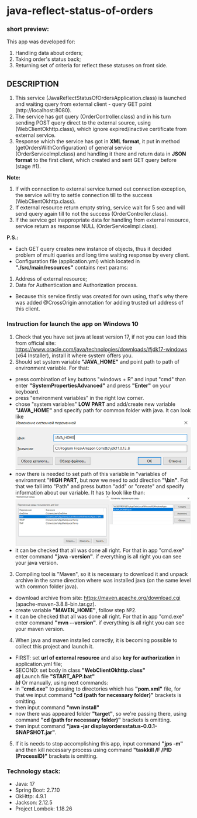 # java-reflect-status-of-orders
### short preview:
This app was developed for:
1. Handling data about orders;
2. Taking order's status back;
3. Returning set of criteria for reflect these statuses on front side.
## DESCRIPTION
1. This service (JavaReflectStatusOfOrdersApplication.class) is launched and waiting query from external client - query GET 
point (http://localhost:8080).
2. The service has got query (OrderController.class) and in his turn sending POST query direct to the
   external source, using (WebClientOkhttp.class), which ignore expired/inactive certificate from external service.
3. Response which the service has got in **XML format**, it put in method (getOrdersWithConfiguration) of general service
(OrderServiceImpl.class) and handling it there and return data in **JSON format** to the first client, which created and
sent GET query before (stage #1).

**Note:**
1. If with connection to external service turned out connection exception, the service will try to settle connection till to
   the success (WebClientOkhttp.class).
2. If external resource return empty string, service wait for 5 sec and will send query again till to not the success (OrderController.class).
3. If the service got inappropriate data for handling from external resource, service return as response NULL (OrderServiceImpl.class).

**P.S.:**
* Each GET query creates new instance of objects, thus it decided problem of multi queries and long time 
waiting response by every client.
* Configuration file (application.yml) which located in **"./src/main/resources"** contains next params:
1. Address of external resource;
2. Data for Authentication and Authorization process.
* Because this service firstly was created for own using, that's why there was added @CrossOrigin annotation for 
adding trusted url address of this client.

### Instruction for launch the app on Windows 10
1. Check that you have set java at least version 17, 
if not you can load this from official site: https://www.oracle.com/java/technologies/downloads/#jdk17-windows 
(x64 Installer), install it where system offers you.
2. Should set system variable **"JAVA_HOME"** and point path to path of environment variable. For that:
- press combination of key buttons "windows + R" and input "cmd" than enter **"SystemPropertiesAdvanced"** and press **"Enter"** on your keyboard.
- press "environment variables" in the right low corner.
- chose "system variables" **LOW PART** and add/create new variable **"JAVA_HOME"** and specify path for common folder with java. It can look like
![img.png](img.png)
- now there is needed to set path of this variable in "variables of environment "**HIGH PART**, but now we need to add direction **"\bin"**. Fot that we fall into "Path" and press button "add" or "create" and specify information about our variable. It has to look like than:
![img_1.png](img_1.png)
- it can be checked that all was done all right. For that in app "cmd.exe" enter command **"java -version"**. if everything is all right you can see your java version.
3. Compiling tool is "Maven", so it is necessary to download it and unpack archive in the same direction where was installed java (on the same level with common folder java).
- download archive from site: https://maven.apache.org/download.cgi (apache-maven-3.8.8-bin.tar.gz).
- create variable **"MAVEN_HOME"**, follow step №2.
- it can be checked that all was done all right. For that in app "cmd.exe" enter command **"mvn --version"**. if everything is all right you can see your maven version.
4. When java and maven installed correctly, it is becoming possible to collect this project and launch it.
- FIRST: set **url of external resource** and also **key for authorization** in application.yml file;
- SECOND: set body in class **"WebClientOkhttp.class"** \
***a)*** Launch file **"START_APP.bat"** \
***b)*** Or manually, using next commands:
- in **"cmd.exe"** to passing to directories which has **"pom.xml"** file, for that we input command **"cd (path for necessary folder)"** brackets is omitting.
- then input command **"mvn install"**
- now there was appeared folder **"target"**, so we're passing there, using command **"cd (path for necessary folder)"** brackets is omitting.
- then input command **"java -jar displayordersstatus-0.0.1-SNAPSHOT.jar"**.
5. If it is needs to stop accomplishing this app, input command **"jps -m"** and then kill necessary process using command **"taskkill /F /PID (ProcessID)"** brackets is omitting.
### Technology stack:
* Java: 17
* Spring Boot: 2.7.10
* OkHttp: 4.9.1
* Jackson: 2.12.5
* Project Lombok: 1.18.26